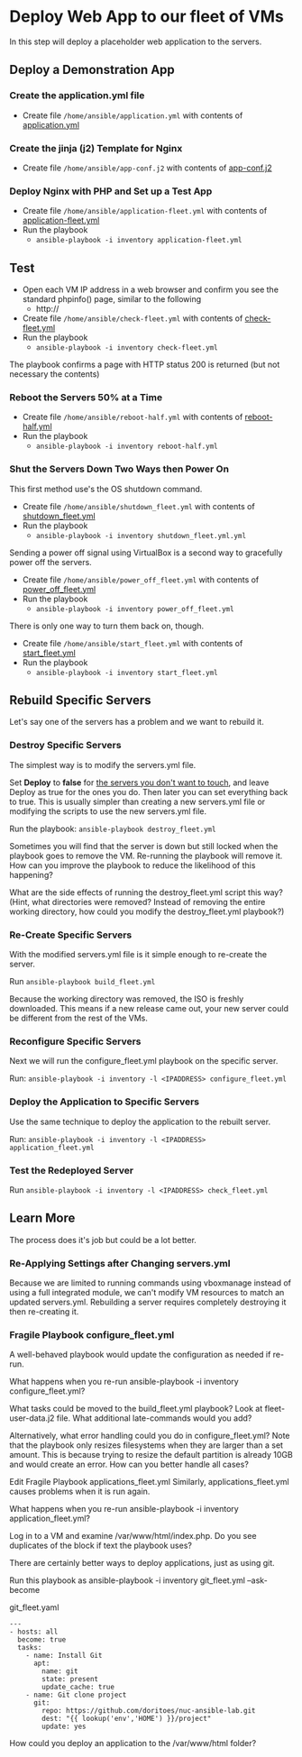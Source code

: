 # Deploy Web App to our fleet of VMs
In this step will deploy a placeholder web application to the servers.

## Deploy a Demonstration App

### Create the application.yml file
- Create file `/home/ansible/application.yml` with contents of [application.yml](application.yml)

### Create the jinja (j2) Template for Nginx
- Create file `/home/ansible/app-conf.j2` with contents of [app-conf.j2](app-conf.j2)

### Deploy Nginx with PHP and Set up a Test App
- Create file `/home/ansible/application-fleet.yml` with contents of [application-fleet.yml](application-fleet.yml)
- Run the playbook
  - `ansible-playbook -i inventory application-fleet.yml`

## Test
- Open each VM IP address in a web browser and confirm you see the standard phpinfo() page, similar to the following
  - http://<IPADDRESS>
- Create file `/home/ansible/check-fleet.yml` with contents of [check-fleet.yml](check-fleet.yml)
- Run the playbook
  - `ansible-playbook -i inventory check-fleet.yml`

The playbook confirms a page with HTTP status 200 is returned (but not necessary the contents)

### Reboot the Servers 50% at a Time
- Create file `/home/ansible/reboot-half.yml` with contents of [reboot-half.yml](reboot-half.yml)
- Run the playbook
  - `ansible-playbook -i inventory reboot-half.yml`

### Shut the Servers Down Two Ways then Power On
This first method use's the OS shutdown command.
- Create file `/home/ansible/shutdown_fleet.yml` with contents of [shutdown_fleet.yml](shutdown_fleet.yml)
- Run the playbook
  - `ansible-playbook -i inventory shutdown_fleet.yml.yml`

Sending a power off signal using VirtualBox is a second way to gracefully power off the servers.
- Create file `/home/ansible/power_off_fleet.yml` with contents of [power_off_fleet.yml](power_off_fleet.yml)
- Run the playbook
  - `ansible-playbook -i inventory power_off_fleet.yml`

There is only one way to turn them back on, though.
- Create file `/home/ansible/start_fleet.yml` with contents of [start_fleet.yml](start_fleet.yml)
- Run the playbook
  - `ansible-playbook -i inventory start_fleet.yml`


## Rebuild Specific Servers
Let's say one of the servers has a problem and we want to rebuild it.
### Destroy Specific Servers
The simplest way is to modify the servers.yml file.

Set **Deploy** to **false** for <ins>the servers you don't want to touch</ins>, and leave Deploy as true for the ones you do. Then later you can set everything back to true. This is usually simpler than creating a new servers.yml file or modifying the scripts to use the new servers.yml file.

Run the playbook: `ansible-playbook destroy_fleet.yml`

Sometimes you will find that the server is down but still locked when the playbook goes to remove the VM. Re-running the playbook will remove it. How can you improve the playbook to reduce the likelihood of this happening?

What are the side effects of running the destroy_fleet.yml script this way? (Hint, what directories were removed? Instead of removing the entire working directory, how could you modify the destroy_fleet.yml playbook?)

### Re-Create Specific Servers
With the modified servers.yml file is it simple enough to re-create the server.

Run `ansible-playbook build_fleet.yml`

Because the working directory was removed, the ISO is freshly downloaded. This means if a new release came out, your new server could be different from the rest of the VMs.

### Reconfigure Specific Servers
Next we will run the configure_fleet.yml playbook on the specific server.

Run: `ansible-playbook -i inventory -l <IPADDRESS> configure_fleet.yml`

### Deploy the Application to Specific Servers
Use the same technique to deploy the application to the rebuilt server.

Run: `ansible-playbook -i inventory -l <IPADDRESS> application_fleet.yml`

### Test the Redeployed Server
Run `ansible-playbook -i inventory -l <IPADDRESS> check_fleet.yml`

## Learn More
The process does it's job but could be a lot better.

### Re-Applying Settings after Changing servers.yml
Because we are limited to running commands using vboxmanage instead of using a full integrated module, we can't modify VM resources to match an updated servers.yml. Rebuilding a server requires completely destroying it then re-creating it.

### Fragile Playbook configure_fleet.yml
A well-behaved playbook would update the configuration as needed if re-run.

What happens when you re-run ansible-playbook -i inventory configure_fleet.yml?

What tasks could be moved to the build_fleet.yml playbook? Look at fleet-user-data.j2 file. What additional late-commands would you add?

Alternatively, what error handling could you do in configure_fleet.yml? Note that the playbook only resizes filesystems when they are larger than a set amount. This is because trying to resize the default partition is already 10GB and would create an error. How can you better handle all cases?

Edit
Fragile Playbook applications_fleet.yml
Similarly, applications_fleet.yml causes problems when it is run again.

What happens when you re-run ansible-playbook -i inventory application_fleet.yml?

Log in to a VM and examine /var/www/html/index.php. Do you see duplicates of the block if text the playbook uses?

There are certainly better ways to deploy applications, just as using git.

Run this playbook as ansible-playbook -i inventory git_fleet.yml –ask-become

git_fleet.yaml
~~~~
---
- hosts: all
  become: true
  tasks:
    - name: Install Git
      apt:
        name: git
        state: present
        update_cache: true
    - name: Git clone project
      git:
        repo: https://github.com/doritoes/nuc-ansible-lab.git
        dest: "{{ lookup('env','HOME') }}/project"
        update: yes
~~~~
How could you deploy an application to the /var/www/html folder?
